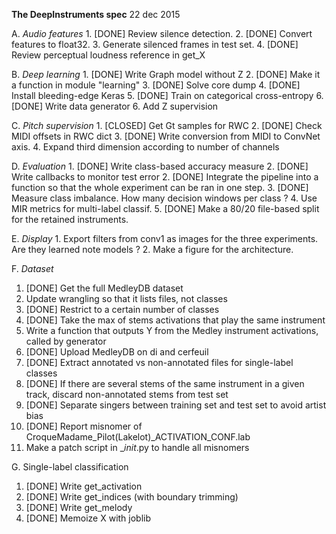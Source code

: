 **The DeepInstruments spec**
22 dec 2015

A. *Audio features*
    1. [DONE] Review silence detection.
    2. [DONE] Convert features to float32.
    3. Generate silenced frames in test set.
    4. [DONE] Review perceptual loudness reference in get_X

B. *Deep learning*
    1. [DONE] Write Graph model without Z
    2. [DONE] Make it a function in module "learning"
    3. [DONE] Solve core dump
    4. [DONE] Install bleeding-edge Keras
    5. [DONE] Train on categorical cross-entropy
    6. [DONE] Write data generator
    6. Add Z supervision

C. *Pitch supervision*
    1. [CLOSED] Get Gt samples for RWC
    2. [DONE] Check MIDI offsets in RWC dict
    3. [DONE] Write conversion from MIDI to ConvNet axis.
    4. Expand third dimension according to number of channels

D. *Evaluation*
    1. [DONE] Write class-based accuracy measure
    2. [DONE] Write callbacks to monitor test error
    2. [DONE] Integrate the pipeline into a function so that the whole experiment can be ran in one step.
    3. [DONE] Measure class imbalance. How many decision windows per class ?
    4. Use MIR metrics for multi-label classif.
    5. [DONE] Make a 80/20 file-based split for the retained instruments.

E. *Display*
    1. Export filters from conv1 as images for the three experiments. Are they learned note models ?
    2. Make a figure for the architecture.

F. *Dataset*
1. [DONE] Get the full MedleyDB dataset
2. Update wrangling so that it lists files, not classes
3. [DONE] Restrict to a certain number of classes
4. [DONE] Take the max of stems activations that play the same instrument
5. Write a function that outputs Y from the Medley instrument
   activations, called by generator
6. [DONE] Upload MedleyDB on di and cerfeuil
7. [DONE] Extract annotated vs non-annotated files for single-label classes
8. [DONE] If there are several stems of the same instrument in a given track,
   discard non-annotated stems from test set
9. [DONE] Separate singers between training set and test set to avoid artist bias
10. [DONE] Report misnomer of CroqueMadame_Pilot(Lakelot)_ACTIVATION_CONF.lab
11. Make a patch script in __init_.py to handle all misnomers

G. Single-label classification
1. [DONE] Write get_activation
2. [DONE] Write get_indices (with boundary trimming)
3. [DONE] Write get_melody
4. [DONE] Memoize X with joblib
